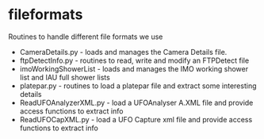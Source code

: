# fileformats

Routines to handle different file formats we use

* CameraDetails.py - loads and manages the Camera Details file. 
* ftpDetectInfo.py - routines to read, write and modify an FTPDetect file
* imoWorkingShowerList - loads and manages the IMO working shower list and IAU full shower lists
* platepar.py - routines to load a platepar file and extract some interesting details
* ReadUFOAnalyzerXML.py - load a UFOAnalyser A.XML file and  provide access functions to extract info
* ReadUFOCapXML.py - load a UFO Capture xml file and provide access functions to extract info
